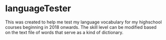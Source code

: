 # languageTester

This was created to help me test my language vocabulary for my highschool courses beginning in 2018 onwards. The skill level can be modified based on the text file of words that serve as a kind of dictionary.
